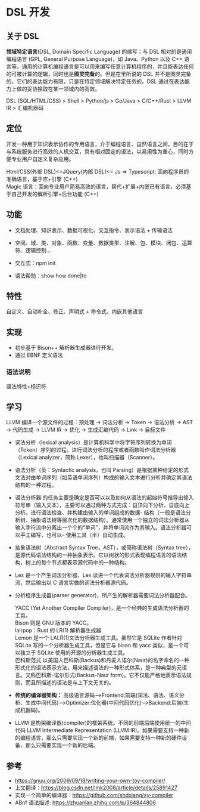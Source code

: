 # DSL 开发

## 关于 DSL

**领域特定语言**(DSL, Domain Specific Language) 的缩写；与 DSL 相对的是通用编程语言 (GPL, General Purpose Language)，如 Java、Python 以及 C++ 语言等。通用的计算机编程语言是可以用来编写任意计算机程序的，并且能表达任何的可被计算的逻辑，同时也是**图灵完备**的。但是在里所说的 DSL 并不是图灵完备的，它们的表达能力有限，只是在特定领域解决特定任务的。DSL 通过在表达能力上做的妥协换取在某一领域内的高效。

DSL (SQL/HTML/CSS) > Shell > Python/js > Go/Java > C/C++/Rust > LLVM IR > 汇编机器码

## 定位

开发一种用于知识表示协作的专用语言，介于编程语言、自然语言之间，目的在于与系统服务进行高效的人机交互，具有相对固定的语法，以易用性为重心，同时方便专业用户自定义复杂应用。

Html/CSS(外部 DSL)<=JQuery(内部 DSL)<= Js => Typescript; 面向程序员的准确语言，基于库+引擎 (C++)  
Magic 语言：面向专业用户简易高效的语言，替代+扩展+内嵌已有语言，必须基于自己开发的解析引擎+后台功能 (C++)

## 功能

- 文档处理、知识表示、数据可视化、交互指令、表示语法 + 传输语法

- 空间、域、类、对象、函数、变量、数据类型、注解、包、模块、闭包、运算符、逻辑控制...

- 交互式：npm init

- 语法帮助：show how done|to

## 特性

自定义、自动补全、修正、声明式 + 命令式、内嵌其他语言

## 实现

- 初步基于 Bison++ 解析器生成器进行开发。
- 通过 EBNF 定义语法

### 语法说明

语法特性+标识符

## 学习

LLVM 编译一个源文件的过程：预处理 -> 词法分析 -> Token -> 语法分析 -> AST -> 代码生成 -> LLVM IR -> 优化 -> 生成汇编代码 -> Link -> 目标文件

- 词法分析（lexical analysis）是计算机科学中将字符序列转换为单词（Token）序列的过程。进行词法分析的程序或者函数叫作词法分析器（Lexical analyzer，简称 Lexer），也叫扫描器（Scanner）。

- 语法分析（英：Syntactic analysis，也叫 Parsing）是根据某种给定的形式文法对由单词序列（如英语单词序列）构成的输入文本进行分析并确定其语法结构的一种过程。

- 语法分析器:的任务主要是确定是否可以以及如何从语法的起始符号推导出输入符号串（输入文本），主要可以通过两种方式完成：自顶向下分析、自底向上分析。进行语法检查、并构建由输入的单词组成的数据- 结构（一般是语法分析树、抽象语法树等层次化的数据结构）。通常使用一个独立的词法分析器从输入字符流中分离出一个个的“单词”，并将单词流作为其输入。语法分析器可以手工编写，也可以- 使用工具（半）自动生成。

- 抽象语法树（Abstract Syntax Tree，AST），或简称语法树（Syntax tree），是源代码语法结构的一种抽象表示。它以树状的形式表现编程语言的语法结构，树上的每个节点都表示源代码中的一种结构。

- Lex 是一个产生词法分析器，Lex 读进一个代表词法分析器规则的输入字符串流，然后输出以 C 语言实做的词法分析器源代码。

- 分析程序生成器(parser generator)，所产生的解析器需要词法分析器配合。

  YACC (Yet Another Compiler Compiler)，是一个经典的生成语法分析器的工具。  
  Bison 则是 GNU 版本的 YACC。  
  lalrpop：Rust 的 LR(1) 解析器生成器  
  Lemon 是一个 LALR(1)文法分析器生成工具。虽然它是 SQLite 作者针对 SQLite 写的一个分析器生成工具，但是它与 bison 和 yacc 类似，是一个可以独立于 SQLite 使用的开源的分析器生成工具。  
  巴科斯范式 以美国人巴科斯(Backus)和丹麦人诺尔(Naur)的名字命名的一种形式化的语法表示方法，用来描述语法的一种形式体系，是一种典型的元语言。又称巴科斯-诺尔形式(Backus-Naur form)。它不仅能严格地表示语法规则，而且所描述的语法是与上下文无关的。

- **传统的编译器架构：** 高级语言源码-->Frontend:前端(词法、语法、语义分析、生成中间代码)-->Optimizer:优化器(中间代码优化)-->Backend:后端(生成机器码)。

- LLVM 是构架编译器(compiler)的框架系统。不同的前端后端使用统一的中间代码 LLVM Intermediate Representation (LLVM IR)。如果需要支持一种新的编程语言，那么只需要实现一个新的前端，如果需要支持一种新的硬件设备，那么只需要实现一个新的后端。

## 参考

- https://gnuu.org/2009/09/18/writing-your-own-toy-compiler/
- 上文翻译：https://blog.csdn.net/lmk2008/article/details/25891427
- 实现一个简单的编译器：https://github.com/shdxiang/xy-compiler
- ABnf 语法描述: https://zhuanlan.zhihu.com/p/364844806
